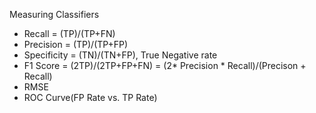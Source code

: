 Measuring Classifiers
* Recall = (TP)/(TP+FN)
* Precision = (TP)/(TP+FP)
* Specificity = (TN)/(TN+FP), True Negative rate
* F1 Score = (2TP)/(2TP+FP+FN) =  (2* Precision * Recall)/(Precison + Recall)
* RMSE
* ROC Curve(FP Rate vs. TP Rate)
